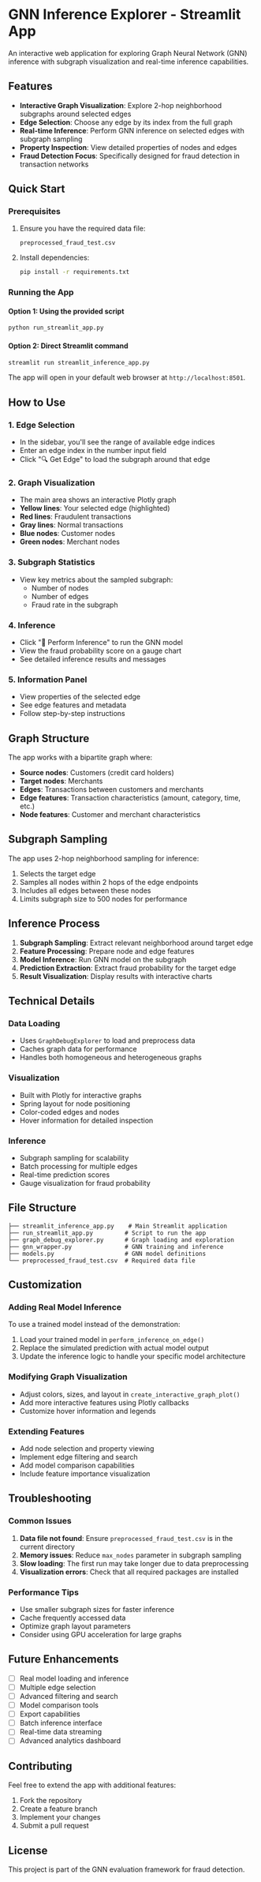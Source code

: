 # GNN Inference Explorer - Streamlit App

An interactive web application for exploring Graph Neural Network (GNN) inference with subgraph visualization and real-time inference capabilities.

## Features

- **Interactive Graph Visualization**: Explore 2-hop neighborhood subgraphs around selected edges
- **Edge Selection**: Choose any edge by its index from the full graph
- **Real-time Inference**: Perform GNN inference on selected edges with subgraph sampling
- **Property Inspection**: View detailed properties of nodes and edges
- **Fraud Detection Focus**: Specifically designed for fraud detection in transaction networks

## Quick Start

### Prerequisites

1. Ensure you have the required data file:
   ```
   preprocessed_fraud_test.csv
   ```

2. Install dependencies:
   ```bash
   pip install -r requirements.txt
   ```

### Running the App

#### Option 1: Using the provided script
```bash
python run_streamlit_app.py
```

#### Option 2: Direct Streamlit command
```bash
streamlit run streamlit_inference_app.py
```

The app will open in your default web browser at `http://localhost:8501`.

## How to Use

### 1. Edge Selection
- In the sidebar, you'll see the range of available edge indices
- Enter an edge index in the number input field
- Click "🔍 Get Edge" to load the subgraph around that edge

### 2. Graph Visualization
- The main area shows an interactive Plotly graph
- **Yellow lines**: Your selected edge (highlighted)
- **Red lines**: Fraudulent transactions
- **Gray lines**: Normal transactions
- **Blue nodes**: Customer nodes
- **Green nodes**: Merchant nodes

### 3. Subgraph Statistics
- View key metrics about the sampled subgraph:
  - Number of nodes
  - Number of edges
  - Fraud rate in the subgraph

### 4. Inference
- Click "🚀 Perform Inference" to run the GNN model
- View the fraud probability score on a gauge chart
- See detailed inference results and messages

### 5. Information Panel
- View properties of the selected edge
- See edge features and metadata
- Follow step-by-step instructions

## Graph Structure

The app works with a bipartite graph where:
- **Source nodes**: Customers (credit card holders)
- **Target nodes**: Merchants
- **Edges**: Transactions between customers and merchants
- **Edge features**: Transaction characteristics (amount, category, time, etc.)
- **Node features**: Customer and merchant characteristics

## Subgraph Sampling

The app uses 2-hop neighborhood sampling for inference:
1. Selects the target edge
2. Samples all nodes within 2 hops of the edge endpoints
3. Includes all edges between these nodes
4. Limits subgraph size to 500 nodes for performance

## Inference Process

1. **Subgraph Sampling**: Extract relevant neighborhood around target edge
2. **Feature Processing**: Prepare node and edge features
3. **Model Inference**: Run GNN model on the subgraph
4. **Prediction Extraction**: Extract fraud probability for the target edge
5. **Result Visualization**: Display results with interactive charts

## Technical Details

### Data Loading
- Uses `GraphDebugExplorer` to load and preprocess data
- Caches graph data for performance
- Handles both homogeneous and heterogeneous graphs

### Visualization
- Built with Plotly for interactive graphs
- Spring layout for node positioning
- Color-coded edges and nodes
- Hover information for detailed inspection

### Inference
- Subgraph sampling for scalability
- Batch processing for multiple edges
- Real-time prediction scores
- Gauge visualization for fraud probability

## File Structure

```
├── streamlit_inference_app.py    # Main Streamlit application
├── run_streamlit_app.py         # Script to run the app
├── graph_debug_explorer.py      # Graph loading and exploration
├── gnn_wrapper.py               # GNN training and inference
├── models.py                    # GNN model definitions
└── preprocessed_fraud_test.csv  # Required data file
```

## Customization

### Adding Real Model Inference
To use a trained model instead of the demonstration:

1. Load your trained model in `perform_inference_on_edge()`
2. Replace the simulated prediction with actual model output
3. Update the inference logic to handle your specific model architecture

### Modifying Graph Visualization
- Adjust colors, sizes, and layout in `create_interactive_graph_plot()`
- Add more interactive features using Plotly callbacks
- Customize hover information and legends

### Extending Features
- Add node selection and property viewing
- Implement edge filtering and search
- Add model comparison capabilities
- Include feature importance visualization

## Troubleshooting

### Common Issues

1. **Data file not found**: Ensure `preprocessed_fraud_test.csv` is in the current directory
2. **Memory issues**: Reduce `max_nodes` parameter in subgraph sampling
3. **Slow loading**: The first run may take longer due to data preprocessing
4. **Visualization errors**: Check that all required packages are installed

### Performance Tips

- Use smaller subgraph sizes for faster inference
- Cache frequently accessed data
- Optimize graph layout parameters
- Consider using GPU acceleration for large graphs

## Future Enhancements

- [ ] Real model loading and inference
- [ ] Multiple edge selection
- [ ] Advanced filtering and search
- [ ] Model comparison tools
- [ ] Export capabilities
- [ ] Batch inference interface
- [ ] Real-time data streaming
- [ ] Advanced analytics dashboard

## Contributing

Feel free to extend the app with additional features:
1. Fork the repository
2. Create a feature branch
3. Implement your changes
4. Submit a pull request

## License

This project is part of the GNN evaluation framework for fraud detection. 